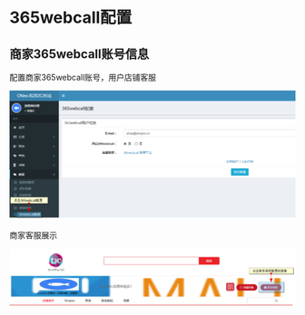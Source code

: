 # 365webcall配置

## 商家365webcall账号信息

配置商家365webcall账号，用户店铺客服

![](images/365webcall_shop01.png)
      
商家客服展示

![](images/365webcall_shop02.png)